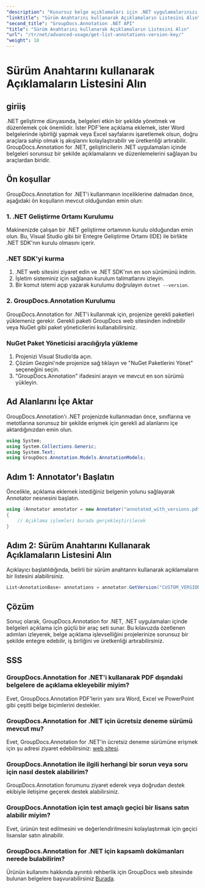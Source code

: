 ```yaml
---
"description": "Kusursuz belge açıklamaları için .NET uygulamalarınızı GroupDocs.Annotation ile geliştirin. Etkili entegrasyon için adım adım kılavuzumuzu izleyin."
"linktitle": "Sürüm Anahtarını kullanarak Açıklamaların Listesini Alın"
"second_title": "GroupDocs.Annotation .NET API"
"title": "Sürüm Anahtarını kullanarak Açıklamaların Listesini Alın"
"url": "/tr/net/advanced-usage/get-list-annotations-version-key/"
"weight": 18
---
```


# Sürüm Anahtarını kullanarak Açıklamaların Listesini Alın

## giriiş
.NET geliştirme dünyasında, belgeleri etkin bir şekilde yönetmek ve düzenlemek çok önemlidir. İster PDF'lere açıklama eklemek, ister Word belgelerinde işbirliği yapmak veya Excel sayfalarını işaretlemek olsun, doğru araçlara sahip olmak iş akışlarını kolaylaştırabilir ve üretkenliği artırabilir. GroupDocs.Annotation for .NET, geliştiricilerin .NET uygulamaları içinde belgeleri sorunsuz bir şekilde açıklamalarını ve düzenlemelerini sağlayan bu araçlardan biridir.
## Ön koşullar
GroupDocs.Annotation for .NET'i kullanmanın inceliklerine dalmadan önce, aşağıdaki ön koşulların mevcut olduğundan emin olun:
### 1. .NET Geliştirme Ortamı Kurulumu
Makinenizde çalışan bir .NET geliştirme ortamının kurulu olduğundan emin olun. Bu, Visual Studio gibi bir Entegre Geliştirme Ortamı (IDE) ile birlikte .NET SDK'nın kurulu olmasını içerir.
### .NET SDK'yi kurma
1. .NET web sitesini ziyaret edin ve .NET SDK'nın en son sürümünü indirin.
2. İşletim sisteminiz için sağlanan kurulum talimatlarını izleyin.
3. Bir komut istemi açıp yazarak kurulumu doğrulayın `dotnet --version`.
### 2. GroupDocs.Annotation Kurulumu
GroupDocs.Annotation for .NET'i kullanmak için, projenize gerekli paketleri yüklemeniz gerekir. Gerekli paketi GroupDocs web sitesinden indirebilir veya NuGet gibi paket yöneticilerini kullanabilirsiniz.
### NuGet Paket Yöneticisi aracılığıyla yükleme
1. Projenizi Visual Studio’da açın.
2. Çözüm Gezgini'nde projenize sağ tıklayın ve "NuGet Paketlerini Yönet" seçeneğini seçin.
3. "GroupDocs.Annotation" ifadesini arayın ve mevcut en son sürümü yükleyin.

## Ad Alanlarını İçe Aktar
GroupDocs.Annotation'ı .NET projenizde kullanmadan önce, sınıflarına ve metotlarına sorunsuz bir şekilde erişmek için gerekli ad alanlarını içe aktardığınızdan emin olun.
```csharp
using System;
using System.Collections.Generic;
using System.Text;
using GroupDocs.Annotation.Models.AnnotationModels;
```
## Adım 1: Annotator'ı Başlatın
Öncelikle, açıklama eklemek istediğiniz belgenin yolunu sağlayarak Annotator nesnesini başlatın.
```csharp
using (Annotator annotator = new Annotator("annotated_with_versions.pdf"))
{
    // Açıklama işlemleri burada gerçekleştirilecek
}
```
## Adım 2: Sürüm Anahtarını Kullanarak Açıklamaların Listesini Alın
Açıklayıcı başlatıldığında, belirli bir sürüm anahtarını kullanarak açıklamaların bir listesini alabilirsiniz.
```csharp
List<AnnotationBase> annotations = annotator.GetVersion("CUSTOM_VERSION");
```

## Çözüm
Sonuç olarak, GroupDocs.Annotation for .NET, .NET uygulamaları içinde belgeleri açıklama için güçlü bir araç seti sunar. Bu kılavuzda özetlenen adımları izleyerek, belge açıklama işlevselliğini projelerinize sorunsuz bir şekilde entegre edebilir, iş birliğini ve üretkenliği artırabilirsiniz.
## SSS
### GroupDocs.Annotation for .NET'i kullanarak PDF dışındaki belgelere de açıklama ekleyebilir miyim?
Evet, GroupDocs.Annotation PDF'lerin yanı sıra Word, Excel ve PowerPoint gibi çeşitli belge biçimlerini destekler.
### GroupDocs.Annotation for .NET için ücretsiz deneme sürümü mevcut mu?
Evet, GroupDocs.Annotation for .NET'in ücretsiz deneme sürümüne erişmek için şu adresi ziyaret edebilirsiniz: [web sitesi](https://releases.groupdocs.com/annotation/net/).
### GroupDocs.Annotation ile ilgili herhangi bir sorun veya soru için nasıl destek alabilirim?
GroupDocs.Annotation forumunu ziyaret ederek veya doğrudan destek ekibiyle iletişime geçerek destek alabilirsiniz.
### GroupDocs.Annotation için test amaçlı geçici bir lisans satın alabilir miyim?
Evet, ürünün test edilmesini ve değerlendirilmesini kolaylaştırmak için geçici lisanslar satın alınabilir.
### GroupDocs.Annotation for .NET için kapsamlı dokümanları nerede bulabilirim?
Ürünün kullanımı hakkında ayrıntılı rehberlik için GroupDocs web sitesinde bulunan belgelere başvurabilirsiniz [Burada]( https://tutorials.groupdocs.com/annotation/net/).